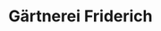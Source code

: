 ---
title: "Gärtnerei Friderich"
url: /sasbach-am-kaiserstuhl/gaertnerei-friderich/
shop: Garten-Center
---